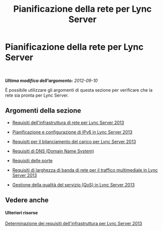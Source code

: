 ﻿---
title: Pianificazione della rete per Lync Server
TOCTitle: Pianificazione della rete per Lync Server
ms:assetid: cb4383e3-118a-40f2-92eb-d723c5b037c2
ms:mtpsurl: https://technet.microsoft.com/it-it/library/JJ721883(v=OCS.15)
ms:contentKeyID: 49887754
ms.date: 08/24/2015
mtps_version: v=OCS.15
ms.translationtype: HT
---

# Pianificazione della rete per Lync Server

 

_**Ultima modifica dell'argomento:** 2012-09-10_

È possibile utilizzare gli argomenti di questa sezione per verificare che la rete sia pronta per Lync Server.

## Argomenti della sezione

  - [Requisiti dell'infrastruttura di rete per Lync Server 2013](lync-server-2013-network-infrastructure-requirements.md)

  - [Pianificazione e configurazione di IPv6 in Lync Server 2013](lync-server-2013-planning-for-and-configuring-ipv6.md)

  - [Requisiti per il bilanciamento del carico per Lync Server 2013](lync-server-2013-load-balancing-requirements.md)

  - [Requisiti di DNS (Domain Name System)](lync-server-2013-domain-name-system-dns-requirements.md)

  - [Requisiti delle porte](lync-server-2013-port-requirements.md)

  - [Requisiti di larghezza di banda di rete per il traffico multimediale in Lync Server 2013](lync-server-2013-network-bandwidth-requirements-for-media-traffic.md)

  - [Gestione della qualità del servizio (QoS) in Lync Server 2013](lync-server-2013-managing-quality-of-service-qos.md)

## Vedere anche

#### Ulteriori risorse

[Determinazione dei requisiti dell'infrastruttura per Lync Server 2013](lync-server-2013-determining-your-infrastructure-requirements.md)


